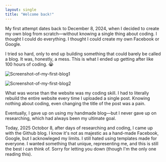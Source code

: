 ```yaml
---
layout: single
title: "Welcome back!"
---
```


My first attempt dates back to December 8, 2024, when I decided to create my own blog from scratch—without knowing a single thing about coding. I thought I could do everything. I thought I could create my own Facebook or Google. 

I tried so hard, only to end up building something that could barely be called a blog. It was, honestly, a mess. This is what I ended up getting after like 100 hours of coding. 😭



![Screenshot-of-my-first-blog1](/assets/Screenshot-of-my-first-blog1 "Screenshot-of-my-first-blog1")

![Screenshot-of-my-first-blog2](/Users/kimjiwoo/Downloads/Screenshot%202025-10-08%20at%206.10.19 PM.png "Screenshot-of-my-first-blog2")

What was worse than the website was my coding skill. I had to literally rebuild the entire website every time I uploaded a single post. Knowing nothing about coding, even changing the title of the post was a pain.

Eventually, I gave up on using my handmade blog—but I never gave up on researching, which had always been my ultimate goal. 

Today, 2025 Octobor 8, after days of researching and coding, I came up with the Github blog. I know it's not as majestic as a hand-made Facebook, Google, but I acknowleged my limits. I still hated using templates made for everyone. I wanted something that unique, representing me, and this is still the best i can think of. Sorry for letting you down (though I'm the only one reading this).
